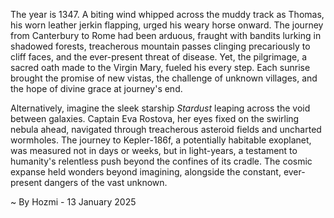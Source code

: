 
The year is 1347.  A biting wind whipped across the muddy track as Thomas, his worn leather jerkin flapping, urged his weary horse onward.  The journey from Canterbury to Rome had been arduous, fraught with bandits lurking in shadowed forests, treacherous mountain passes clinging precariously to cliff faces, and the ever-present threat of disease. Yet, the pilgrimage, a sacred oath made to the Virgin Mary, fueled his every step.  Each sunrise brought the promise of new vistas, the challenge of unknown villages, and the hope of divine grace at journey's end.

Alternatively, imagine the sleek starship *Stardust* leaping across the void between galaxies. Captain Eva Rostova, her eyes fixed on the swirling nebula ahead, navigated through treacherous asteroid fields and uncharted wormholes.  The journey to Kepler-186f, a potentially habitable exoplanet, was measured not in days or weeks, but in light-years, a testament to humanity's relentless push beyond the confines of its cradle.  The cosmic expanse held wonders beyond imagining, alongside the constant, ever-present dangers of the vast unknown.

~ By Hozmi - 13 January 2025
